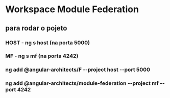 # Workspace Module Federation
## para rodar o pojeto

### HOST - ng s host  (na porta 5000)
### MF - ng s mf  (na porta 4242)

### ng add @angular-architects/F --project host --port 5000
### ng add @angular-architects/module-federation --project mf --port 4242   


